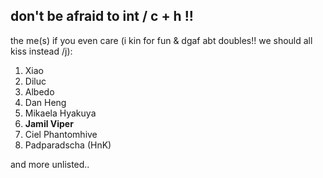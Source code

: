 ## don't be afraid to int / c + h !!
the me(s) if you even care (i kin for fun & dgaf abt doubles!! we should all kiss instead /j):
1. Xiao
2. Diluc
3. Albedo
4. Dan Heng
5. Mikaela Hyakuya
6. **Jamil Viper**
7. Ciel Phantomhive
9. Padparadscha (HnK)

and more unlisted..
